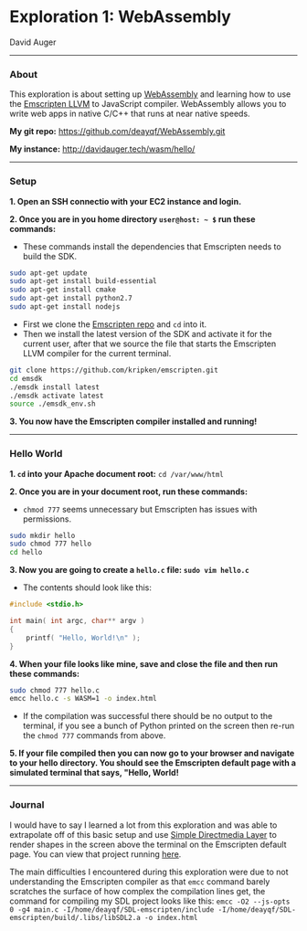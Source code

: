 # Exploration 1: WebAssembly
David Auger

---
### About
This exploration is about setting up [WebAssembly](http://webassembly.org/) and learning how to use the [Emscripten LLVM](http://kripken.github.io/emscripten-site/index.html) to JavaScript compiler. WebAssembly allows you to write web apps in native C/C++ that runs at near native speeds.

**My git repo:** https://github.com/deayqf/WebAssembly.git

**My instance:** http://davidauger.tech/wasm/hello/

---
### Setup
**1. Open an SSH connectio with your EC2 instance and login.**

**2. Once you are in you home directory `user@host: ~ $` run these commands:**
  - These commands install the dependencies that Emscripten needs to build the SDK.
```bash
sudo apt-get update
sudo apt-get install build-essential
sudo apt-get install cmake
sudo apt-get install python2.7
sudo apt-get install nodejs
```
  - First we clone the [Emscripten repo](https://github.com/kripken/emscripten) and `cd` into it.
  - Then we install the latest version of the SDK and activate it for the current user, after that we source the file that starts the Emscripten LLVM compiler for the current terminal.
```bash
git clone https://github.com/kripken/emscripten.git
cd emsdk
./emsdk install latest
./emsdk activate latest
source ./emsdk_env.sh
```
**3. You now have the Emscripten compiler installed and running!**

---
### Hello World
**1. `cd` into your Apache document root:** `cd /var/www/html`

**2. Once you are in your document root, run these commands:**
  - `chmod 777` seems unnecessary but Emscripten has issues with permissions.
```bash
sudo mkdir hello
sudo chmod 777 hello
cd hello
```
**3. Now you are going to create a `hello.c` file: `sudo vim hello.c`**
  - The contents should look like this:
```c
#include <stdio.h>

int main( int argc, char** argv )
{
    printf( "Hello, World!\n" );
}
```
**4. When your file looks like mine, save and close the file and then run these commands:**
```bash
sudo chmod 777 hello.c
emcc hello.c -s WASM=1 -o index.html
```
  - If the compilation was successful there should be no output to the terminal, if you see a bunch of Python printed on the screen then re-run the `chmod 777` commands from above.

**5. If your file compiled then you can now go to your browser and navigate to your hello directory. You should see the Emscripten default page with a simulated terminal that says, "Hello, World!**

---
### Journal
I would have to say I learned a lot from this exploration and was able to extrapolate off of this basic setup and use [Simple Directmedia Layer](https://www.libsdl.org/) to render shapes in the screen above the terminal on the Emscripten default page. You can view that project running [here](http://davidauger.tech/wasm/sdl/).

The main difficulties I encountered during this exploration were due to not understanding the Emscripten compiler as that `emcc` command barely scratches the surface of how complex the compilation lines get, the command for compiling my SDL project looks like this: `emcc -O2 --js-opts 0 -g4 main.c -I/home/deayqf/SDL-emscripten/include -I/home/deayqf/SDL-emscripten/build/.libs/libSDL2.a -o index.html`
